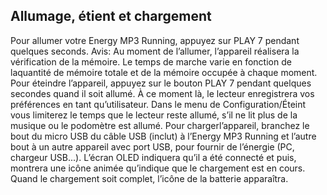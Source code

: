 ## Allumage, étient et chargement

Pour allumer votre Energy MP3 Running, appuyez sur PLAY 7 pendant quelques seconds.
Avis: Au moment de l’allumer, l’appareil réalisera la vérification de la mémoire. Le temps de marche varie en fonction de laquantité de mémoire totale et de la mémoire occupée à chaque moment.
Pour éteindre l’appareil, appuyez sur le bouton PLAY 7 pendant quelques secondes quand il soit allumé. À ce moment là, le lecteur enregistrera vos préférences en tant qu’utilisateur.
Dans le menu de Configuration/Éteint vous limiterez le temps que le lecteur reste allumé, s’il ne lit plus de la musique ou le podomètre est allumé.
Pour chargerl’appareil, branchez le bout du micro USB du câble USB (inclut) à l’Energy MP3 Running et l’autre bout à un autre appareil avec port USB, pour fournir de l’énergie (PC, chargeur
USB...). L’écran OLED indiquera qu’il a été connecté et puis, montrera une icône animée qu’indique que le chargement est en cours. Quand le chargement soit complet, l’icône de la batterie apparaîtra.
